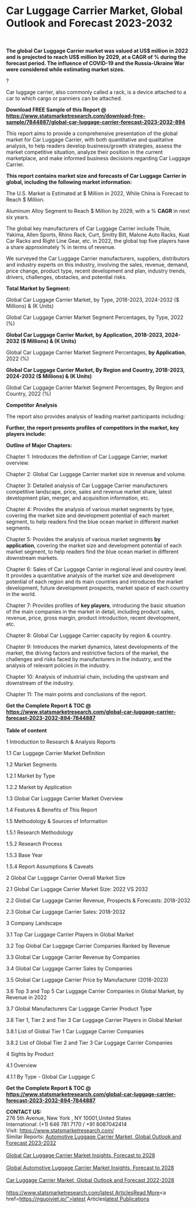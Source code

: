 <h1>Car Luggage Carrier Market, Global Outlook and Forecast 2023-2032</h1><br/><p><strong>The global Car Luggage Carrier market was valued at US$ million in 2022 and is projected to reach US$ million by 2029, at a <strong>CAGR</strong> of % during the forecast period. The influence of COVID-19 and the Russia-Ukraine War were considered while estimating market sizes.</strong></p><p>? </p><p>Car luggage carrier, also commonly called a rack, is a device attached to a car to which cargo or panniers can be attached.</p><p><strong>Download FREE Sample of this Report @ <a href="https://www.statsmarketresearch.com/download-free-sample/7844887/global-car-luggage-carrier-forecast-2023-2032-894">https://www.statsmarketresearch.com/download-free-sample/7844887/global-car-luggage-carrier-forecast-2023-2032-894</a></strong></p><p>This report aims to provide a comprehensive presentation of the global market for Car Luggage Carrier, with both quantitative and qualitative analysis, to help readers develop business/growth strategies, assess the market competitive situation, analyze their position in the current marketplace, and make informed business decisions regarding Car Luggage Carrier.</p><p><strong>This report contains market size and forecasts of Car Luggage Carrier in global, including the following market information:</strong></p><p>The U.S. Market is Estimated at $ Million in 2022, While China is Forecast to Reach $ Million.</p><p>Aluminum Alloy Segment to Reach $ Million by 2029, with a % <strong>CAGR</strong> in next six years.</p><p>The global key manufacturers of Car Luggage Carrier include Thule, Yakima, Allen Sports, Rhino Rack, Curt, Smitty Bilt, Malone Auto Racks, Kuat Car Racks and Right Line Gear, etc. in 2022, the global top five players have a share approximately % in terms of revenue.</p><p>We surveyed the Car Luggage Carrier manufacturers, suppliers, distributors and industry experts on this industry, involving the sales, revenue, demand, price change, product type, recent development and plan, industry trends, drivers, challenges, obstacles, and potential risks.</p><p><strong>Total Market by Segment:</strong></p><p>Global Car Luggage Carrier Market, by Type, 2018-2023, 2024-2032 ($ Millions) & (K Units)</p><p>Global Car Luggage Carrier Market Segment Percentages, by Type, 2022 (%)</p><p><strong>Global Car Luggage Carrier Market, <strong>by Application</strong>, 2018-2023, 2024-2032 ($ Millions) & (K Units)</strong></p><p>Global Car Luggage Carrier Market Segment Percentages, <strong>by Application</strong>, 2022 (%)</p><p><strong>Global Car Luggage Carrier Market, By Region and Country, 2018-2023, 2024-2032 ($ Millions) & (K Units)</strong></p><p>Global Car Luggage Carrier Market Segment Percentages, By Region and Country, 2022 (%)</p><p><strong>Competitor Analysis</strong></p><p>The report also provides analysis of leading market participants including:</p><p><strong>Further, the report presents profiles of competitors in the market, <strong>key players</strong> include:</strong></p><p><strong>Outline of Major Chapters:</strong></p><p>Chapter 1: Introduces the definition of Car Luggage Carrier, market overview.</p><p>Chapter 2: Global Car Luggage Carrier market size in revenue and volume.</p><p>Chapter 3: Detailed analysis of Car Luggage Carrier manufacturers competitive landscape, price, sales and revenue market share, latest development plan, merger, and acquisition information, etc.</p><p>Chapter 4: Provides the analysis of various market segments by type, covering the market size and development potential of each market segment, to help readers find the blue ocean market in different market segments.</p><p>Chapter 5: Provides the analysis of various market segments <strong>by application</strong>, covering the market size and development potential of each market segment, to help readers find the blue ocean market in different downstream markets.</p><p>Chapter 6: Sales of Car Luggage Carrier in regional level and country level. It provides a quantitative analysis of the market size and development potential of each region and its main countries and introduces the market development, future development prospects, market space of each country in the world.</p><p>Chapter 7: Provides profiles of <strong>key players</strong>, introducing the basic situation of the main companies in the market in detail, including product sales, revenue, price, gross margin, product introduction, recent development, etc.</p><p>Chapter 8: Global Car Luggage Carrier capacity by region & country.</p><p>Chapter 9: Introduces the market dynamics, latest developments of the market, the driving factors and restrictive factors of the market, the challenges and risks faced by manufacturers in the industry, and the analysis of relevant policies in the industry.</p><p>Chapter 10: Analysis of industrial chain, including the upstream and downstream of the industry.</p><p>Chapter 11: The main points and conclusions of the report.</p><div><b>Get the Complete Report & TOC @ <a href="https://www.statsmarketresearch.com/global-car-luggage-carrier-forecast-2023-2032-894-7844887">https://www.statsmarketresearch.com/global-car-luggage-carrier-forecast-2023-2032-894-7844887</a></b></div><br><b>Table of content</b><p>1 Introduction to Research & Analysis Reports<br />
 
  1.1 Car Luggage Carrier Market Definition<br />
 
  1.2 Market Segments<br />
 
  1.2.1 Market by Type<br />
 
  1.2.2 Market by Application<br />
 
  1.3 Global Car Luggage Carrier Market Overview<br />
 
  1.4 Features & Benefits of This Report<br />
 
  1.5 Methodology & Sources of Information<br />
 
  1.5.1 Research Methodology<br />
 
  1.5.2 Research Process<br />
 
  1.5.3 Base Year<br />
 
  1.5.4 Report Assumptions & Caveats<br />
 
 2 Global Car Luggage Carrier Overall Market Size<br />
 
  2.1 Global Car Luggage Carrier Market Size: 2022 VS 2032<br />
 
  2.2 Global Car Luggage Carrier Revenue, Prospects & Forecasts: 2018-2032<br />
 
  2.3 Global Car Luggage Carrier Sales: 2018-2032<br />
 
 3 Company Landscape<br />
 
  3.1 Top Car Luggage Carrier Players in Global Market<br />
 
  3.2 Top Global Car Luggage Carrier Companies Ranked by Revenue<br />
 
  3.3 Global Car Luggage Carrier Revenue by Companies<br />
 
  3.4 Global Car Luggage Carrier Sales by Companies<br />
 
  3.5 Global Car Luggage Carrier Price by Manufacturer (2018-2023)<br />
 
  3.6 Top 3 and Top 5 Car Luggage Carrier Companies in Global Market, by Revenue in 2022<br />
 
  3.7 Global Manufacturers Car Luggage Carrier Product Type<br />
 
  3.8 Tier 1, Tier 2 and Tier 3 Car Luggage Carrier Players in Global Market<br />
 
  3.8.1 List of Global Tier 1 Car Luggage Carrier Companies<br />
 
  3.8.2 List of Global Tier 2 and Tier 3 Car Luggage Carrier Companies<br />
 
 4 Sights by Product<br />
 
  4.1 Overview<br />
 
  4.1.1 By Type - Global Car Luggage C<br><div><b>Get the Complete Report & TOC @ <a href="https://www.statsmarketresearch.com/global-car-luggage-carrier-forecast-2023-2032-894-7844887">https://www.statsmarketresearch.com/global-car-luggage-carrier-forecast-2023-2032-894-7844887</a></b></div></p> <b>CONTACT US:</b><br>276 5th Avenue, New York , NY 10001,United States<br>International: (+1) 646 781 7170 / +91 8087042414<br>Visit: <a href="https://www.statsmarketresearch.com/">https://www.statsmarketresearch.com/</a><br>Similar Reports: <a href="https://www.statsmarketresearch.com/global-car-luggage-carrier-forecast-2023-2032-894-7844887">Automotive Luggage Carrier Market, Global Outlook and Forecast 2023-2032</a><br/><br/><a href="https://www.statsmarketresearch.com/global-car-luggage-carrier-forecast-2023-2032-894-7844887">Global Car Luggage Carrier Market Insights, Forecast to 2028</a><br/><br/><a href="https://www.statsmarketresearch.com/global-car-luggage-carrier-forecast-2023-2032-894-7844887">Global Automotive Luggage Carrier Market Insights, Forecast to 2028</a><br/><br/><a href="https://www.statsmarketresearch.com/global-car-luggage-carrier-forecast-2023-2032-894-7844887">Car Luggage Carrier Market, Global Outlook and Forecast 2022-2028</a><br/><br/><a href="https://gyeongbokgung.com">https://www.statsmarketresearch.com/</a><a href="https://hallyeomaritime.com">latest Articles</a><a href="https://jingwansa.com">Read More</a><a href=https://nguoiviet.jp/">latest Articles</a><a href="https://www.intelmarketresearch.com/">latest Publications</a>